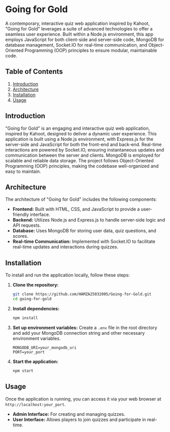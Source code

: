 # Going for Gold 

A contemporary, interactive quiz web application inspired by Kahoot, "Going for Gold" leverages a suite of advanced technologies to offer a seamless user experience. Built within a Node.js environment, this app employs JavaScript for both client-side and server-side code, MongoDB for database management, Socket.IO for real-time communication, and Object-Oriented Programming (OOP) principles to ensure modular, maintainable code.

## Table of Contents
1. [Introduction](#introduction)
2. [Architecture](#architecture)
3. [Installation](#installation)
4. [Usage](#usage)


## Introduction 

"Going for Gold" is an engaging and interactive quiz web application, inspired by Kahoot, designed to deliver a dynamic user experience. This application is built using a Node.js environment, with Express.js for the server-side and JavaScript for both the front-end and back-end. Real-time interactions are powered by Socket.IO, ensuring instantaneous updates and communication between the server and clients. MongoDB is employed for scalable and reliable data storage. The project follows Object-Oriented Programming (OOP) principles, making the codebase well-organized and easy to maintain.



## Architecture 

The architecture of "Going for Gold" includes the following components:

- **Frontend:** Built with HTML, CSS, and JavaScript to provide a user-friendly interface.
- **Backend:** Utilizes Node.js and Express.js to handle server-side logic and API requests.
- **Database:** Uses MongoDB for storing user data, quiz questions, and scores.
- **Real-time Communication:** Implemented with Socket.IO to facilitate real-time updates and interactions during quizzes.

## Installation 

To install and run the application locally, follow these steps:

1. **Clone the repository:**

    ```bash
    git clone https://github.com/HAMZA25032005/Going-for-Gold.git
    cd going-for-gold
    ```

2. **Install dependencies:**

    ```bash
    npm install
    ```

3. **Set up environment variables:** Create a `.env` file in the root directory and add your MongoDB connection string and other necessary environment variables.

    ```text
    MONGODB_URI=your_mongodb_uri
    PORT=your_port
    ```

4. **Start the application:**

    ```bash
    npm start
    ```

## Usage 

Once the application is running, you can access it via your web browser at `http://localhost:your_port`.

- **Admin Interface:** For creating and managing quizzes.
- **User Interface:** Allows players to join quizzes and participate in real-time.

